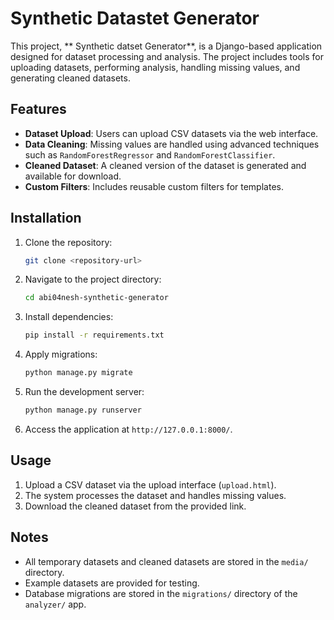 # Synthetic Datastet Generator

This project, ** Synthetic datset Generator**, is a Django-based application designed for dataset processing and analysis. The project includes tools for uploading datasets, performing analysis, handling missing values, and generating cleaned datasets.



## Features
- **Dataset Upload**: Users can upload CSV datasets via the web interface.
- **Data Cleaning**: Missing values are handled using advanced techniques such as `RandomForestRegressor` and `RandomForestClassifier`.
- **Cleaned Dataset**: A cleaned version of the dataset is generated and available for download.
- **Custom Filters**: Includes reusable custom filters for templates.

## Installation
1. Clone the repository:
   ```bash
   git clone <repository-url>
   ```
2. Navigate to the project directory:
   ```bash
   cd abi04nesh-synthetic-generator
   ```
3. Install dependencies:
   ```bash
   pip install -r requirements.txt
   ```
4. Apply migrations:
   ```bash
   python manage.py migrate
   ```
5. Run the development server:
   ```bash
   python manage.py runserver
   ```
6. Access the application at `http://127.0.0.1:8000/`.

## Usage
1. Upload a CSV dataset via the upload interface (`upload.html`).
2. The system processes the dataset and handles missing values.
3. Download the cleaned dataset from the provided link.

## Notes
- All temporary datasets and cleaned datasets are stored in the `media/` directory.
- Example datasets are provided for testing.
- Database migrations are stored in the `migrations/` directory of the `analyzer/` app.

